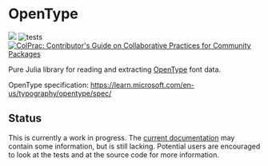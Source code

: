 # OpenType

[![](https://www.repostatus.org/badges/latest/wip.svg)](https://www.repostatus.org/#wip)
![tests](https://github.com/serenity4/OpenType.jl/workflows/CI/badge.svg)
[![ColPrac: Contributor's Guide on Collaborative Practices for Community Packages](https://img.shields.io/badge/ColPrac-Contributor's%20Guide-blueviolet)](https://github.com/SciML/ColPrac)

Pure Julia library for reading and extracting [OpenType](https://en.wikipedia.org/wiki/OpenType) font data.

OpenType specification: https://learn.microsoft.com/en-us/typography/opentype/spec/

## Status

This is currently a work in progress. The [current documentation](https://serenity4.github.io/OpenType.jl/dev) may contain some information, but is still lacking. Potential users are encouraged to look at the tests and at the source code for more information.
